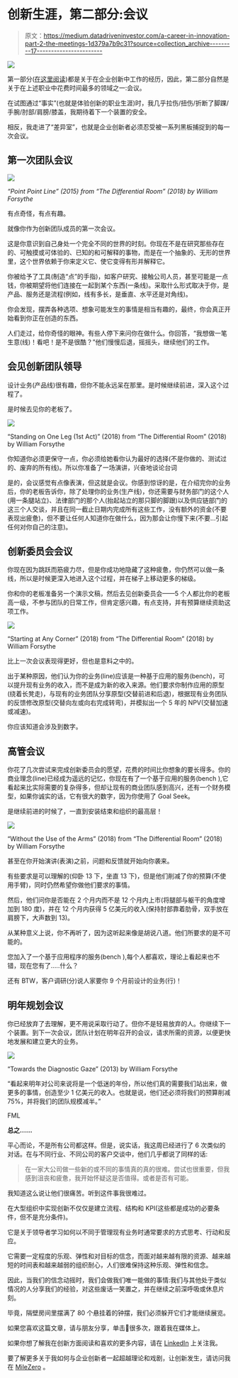 # 创新生涯，第二部分:会议

> 原文：<https://medium.datadriveninvestor.com/a-career-in-innovation-part-2-the-meetings-1d379a7b9c31?source=collection_archive---------17----------------------->

[![](img/1e7bec8becfff8256dd1dbcd356172a8.png)](http://www.track.datadriveninvestor.com/1B9E)

第一部分([在这里阅读](https://medium.com/@rmbolton/a-career-in-innovation-part-1-the-experience-78821bf5b14e))都是关于在企业创新中工作的经历，因此，第二部分自然是关于在上述职业中花费时间最多的领域之一:会议。

在试图通过“事实”(也就是体验创新的职业生涯)时，我几乎拉伤/扭伤/折断了脚踝/手腕/肘部/肩膀/膝盖，我期待着下一个装置的安全。

相反，我走进了“差异室”，也就是企业创新者必须忍受被一系列黑板捕捉到的每一次会议。

## **第一次团队会议**

![](img/6b5ae3a02fe2b3ad3b88415f4e19d29e.png)

*“Point Point Line” (2015) from “The Differential Room” (2018) by William Forsythe*

有点奇怪，有点有趣。

就像你作为创新团队成员的第一次会议。

这是你意识到自己身处一个完全不同的世界的时刻。你现在不是在研究那些存在的、可触摸或可体验的、已知的和可解释的事物，而是在一个抽象的、无形的世界里，这个世界依赖于你来定义它、使它变得有形并解释它。

你被给予了工具(制造“点”的手指)，如客户研究、接触公司人员，甚至可能是一点钱，你被期望将他们连接在一起到某个东西(一条线)。采取什么形式取决于你，是产品、服务还是流程(例如，线有多长，是垂直、水平还是对角线)。

你会发现，摆弄各种选项、想象可能发生的事情是相当有趣的，最终，你会真正开始看到你正在创造的东西。

人们走过，给你奇怪的眼神。有些人停下来问你在做什么。你回答，“我想做一笔生意(线)！看吧！是不是很酷？”他们慢慢后退，摇摇头，继续他们的工作。

## 会见创新团队领导

设计业务(产品线)很有趣，但你不能永远呆在那里。是时候继续前进，深入这个过程了。

是时候去见你的老板了。

![](img/f2c343c02446fb10128884fb922c4c55.png)

“Standing on One Leg (1st Act)” (2018) from “The Differential Room” (2018) by William Forsythe

你知道你必须更保守一点，你必须给她看你认为最好的选择(不是你做的、测试过的、废弃的所有线)。所以你准备了一场演讲，兴奋地谈论台词

是的，会议感觉有点像表演，但这就是会议。你感到惊讶的是，在介绍完你的业务后，你的老板告诉你，除了处理你的业务(生产线)，你还需要与财务部门的这个人(用一条腿站立)、法律部门的那个人(抬起站立的那只脚的脚跟)以及供应链部门的这三个人交谈，并且在同一截止日期内完成所有这些工作，没有额外的资金(不要表现出疲惫)，但不要让任何人知道你在做什么，因为那会让你慢下来(不要…引起任何对你自己的注意)。

## 创新委员会会议

你现在因为跳跃而筋疲力尽，但是你成功地隐藏了这种疲惫，你仍然可以做一条线，所以是时候更深入地进入这个过程，并在梯子上移动更多的梯级。

你和你的老板准备另一个演示文稿，然后去见创新委员会——5 个人都比你的老板高一级，不参与团队的日常工作，但肯定感兴趣，有点支持，并有预算继续资助这项工作。

![](img/b5bdc9b1b1a637dc9736a8297763c071.png)

“Starting at Any Corner” (2018) from “The Differential Room” (2018) by William Forsythe

比上一次会议表现得更好，但也是意料之中的。

出于某种原因，他们认为你的业务(line)应该是一种基于应用的服务(bench)，可以提升现有业务的收入，而不是成为新的收入来源。他们要求你制作应用的原型(绕着长凳走)，与现有的业务团队分享原型(交替前进和后退)，根据现有业务团队的反馈修改原型(交替向左或向右完成转弯)，并模拟出一个 5 年的 NPV(交替加速或减速)。

你应该知道会涉及到数字。

## **高管会议**

你花了几次尝试来完成创新委员会的愿望，花费的时间比你想象的要长得多。你的商业理念(line)已经成为遥远的记忆，你现在有了一个基于应用的服务(bench ),它看起来比实际需要的复杂得多，但却让现有的商业团队感到高兴，还有一个财务模型，如果你诚实的话，它有很大的数字，因为你使用了 Goal Seek。

是继续前进的时候了，一直到安装结束和组织的最高层！

![](img/091213bf07573798f85722db16dc2597.png)

“Without the Use of the Arms” (2018) from “The Differential Room” (2018) by William Forsythe

甚至在你开始演讲(表演)之前，问题和反馈就开始向你袭来。

有些要求是可以理解的(仰卧 13 下，坐直 13 下)，但是他们削减了你的预算(不使用手臂)，同时仍然希望你做他们要求的事情。

然后，他们问你是否能在 2 个月内而不是 12 个月内上市(将腿部与躯干的角度增加到 180 度)，并在 12 个月内获得 5 亿美元的收入(保持肘部靠着肋骨，双手放在肩膀下，大声数到 13)。

从某种意义上说，你不再听了，因为这听起来像是胡说八道。他们所要求的是不可能的。

您加入了一个基于应用程序的服务(bench ),每个人都喜欢，理论上看起来也不错，现在您有了…..什么？

还有 BTW，客户调研(分)说人家要你 9 个月前设计的业务(行)！

## **明年规划会议**

你已经放弃了去理解，更不用说采取行动了。但你不是轻易放弃的人。你继续下一个装置。到下一次会议，团队计划在明年召开的会议，请求所需的资源，以便更快地发展和建立更大的业务。

![](img/18a67321663f809ef8c514c9bd334bd6.png)

“Towards the Diagnostic Gaze” (2013) by William Forsythe

“看起来明年对公司来说将是一个低迷的年份，所以他们真的需要我们站出来，做更多的事情，创造至少 1 亿美元的收入。也就是说，他们还必须将我们的预算削减 75%，并将我们的团队规模减半。”

FML

**总之……**

平心而论，不是所有公司都这样。但是，说实话，我这周已经进行了 6 次类似的对话。在与不同行业、不同公司的客户交谈中，他们几乎都说了同样的话:

> 在一家大公司做一些新的或不同的事情真的真的很难。尝试也很重要，但我感到沮丧和疲惫，我开始怀疑这是否值得。或者是否有可能。

我知道这么说让他们很痛苦。听到这件事我很难过。

在大型组织中实现创新不仅仅是建立流程、结构和 KPI(这些都是成功的必要条件，但不是充分条件)。

它是关于领导者学习如何以不同于管理现有业务时通常要求的方式思考、行动和反应。

它需要一定程度的乐观、弹性和对目标的信念，而面对越来越有限的资源、越来越短的时间表和越来越弱的组织耐心，人们很难保持这种乐观、弹性和信念。

因此，当我们的信念动摇时，我们会做我们唯一能做的事情:我们与其他处于类似情况的人分享我们的经验，对这些废话一笑置之，并在继续之前深呼吸或休息片刻。

毕竟，隔壁房间里摆满了 80 个悬挂着的钟摆，我们必须躲开它们才能继续展览。

如果您喜欢这篇文章，请与朋友分享，单击👏很多次，跟着我在媒体上。

如果你想了解我在创新方面阅读和喜欢的更多内容，请在 [LinkedIn](http://www.linkedin.com/in/robynmbolton) 上关注我。

要了解更多关于我如何与企业创新者一起超越理论和戏剧，让创新发生，请访问我在 [MileZero](http://www.milezero.io) 。